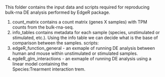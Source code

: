 This folder contains the input data and scripts required for reproducing bulk-rna DE analysis performed by EdgeR package.

1. count_matrix contains a count matrix (genes X samples) with TPM counts from the bulk-rna-seq.
2. info_tables contains metadata for each sample (species, unstimulated or stimulated, etc.). Using the info table we can decide what is the base of comparison between the samples.
scripts:
1. edgeR_function_general - an exmaple of running DE analysis between human and mouse within unstimulated or stimulated samples.
2. egdeR_glm_interactions - an exmaple of running DE analysis using a linear model containing the     
Species:Trearment interaction trem. 
